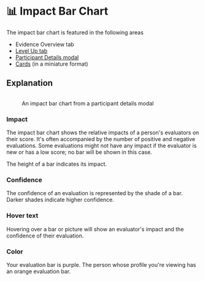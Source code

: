 # 📊 Impact Bar Chart

The impact bar chart is featured in the following areas

* Evidence Overview tab
* [Level Up tab](../how-to-play/level-up.md)
* [Participant Details modal](participant-cards.md#participant-details)
* [Cards](participant-cards.md) (in a miniature format)

## Explanation

<figure><img src="../.gitbook/assets/Screenshot 2025-01-25 at 11.05.43 PM.png" alt=""><figcaption><p>An impact bar chart from a participant details modal</p></figcaption></figure>

### Impact

The impact bar chart shows the relative impacts of a person's evaluators on their score. It's often accompanied by the number of positive and negative evaluations. Some evaluations might not have any impact if the evaluator is new or has a low score; no bar will be shown in this case.

The height of a bar indicates its impact.

### Confidence

The confidence of an evaluation is represented by the shade of a bar. Darker shades indicate higher confidence.

### Hover text

Hovering over a bar or picture will show an evaluator's impact and the confidence of their evaluation.

### Color

Your evaluation bar is purple. The person whose profile you're viewing has an orange evaluation bar.

